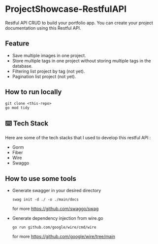 # ProjectShowcase-RestfulAPI

Restful API CRUD to build your portfolio app. You can create your project documentation using this Restful API.

## Feature
- Save multiple images in one project.
- Store multiple tags in one project without storing multiple tags in the database.
- Filtering list project by tag (not yet).
- Pagination list project (not yet).

## How to run locally

```
git clone <this-repo>
go mod tidy 
```

## ⌨️ Tech Stack

Here are some of the tech stacks that I used to develop this restful API :

- Gorm
- Fiber
- Wire
- Swaggo

## How to use some tools

- Generate swagger in your desired directory
    ```
    swag init -d ./ -o ./main/docs
    ```
    for more https://github.com/swaggo/swag


- Generate dependency injection from wire.go
    ```
    go run github.com/google/wire/cmd/wire
    ```
  for more https://github.com/google/wire/tree/main